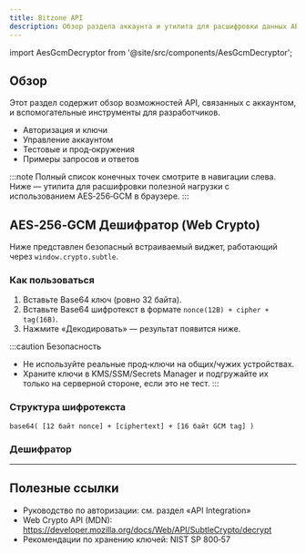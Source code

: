 ```yaml
---
title: Bitzone API
description: Обзор раздела аккаунта и утилита для расшифровки данных AES‑256‑GCM (Web Crypto)
---
```


import AesGcmDecryptor from '@site/src/components/AesGcmDecryptor';

## Обзор

Этот раздел содержит обзор возможностей API, связанных с аккаунтом, и вспомогательные инструменты для разработчиков.

- Авторизация и ключи
- Управление аккаунтом
- Тестовые и прод‑окружения
- Примеры запросов и ответов

:::note
Полный список конечных точек смотрите в навигации слева. Ниже — утилита для расшифровки полезной нагрузки с использованием AES‑256‑GCM в браузере.
:::

## AES‑256‑GCM Дешифратор (Web Crypto)

Ниже представлен безопасный встраиваемый виджет, работающий через `window.crypto.subtle`.

### Как пользоваться

1. Вставьте Base64 ключ (ровно 32 байта).
2. Вставьте Base64 шифротекст в формате `nonce(12B) + cipher + tag(16B)`.
3. Нажмите «Декодировать» — результат появится ниже.

:::caution Безопасность
- Не используйте реальные прод‑ключи на общих/чужих устройствах.
- Храните ключи в KMS/SSM/Secrets Manager и подгружайте их только на серверной стороне, если это не тест.
:::

### Структура шифротекста

```text
base64( [12 байт nonce] + [ciphertext] + [16 байт GCM tag] )
```

### Дешифратор

<AesGcmDecryptor />

---

## Полезные ссылки

- Руководство по авторизации: см. раздел «API Integration»
- Web Crypto API (MDN): https://developer.mozilla.org/docs/Web/API/SubtleCrypto/decrypt
- Рекомендации по хранению ключей: NIST SP 800‑57